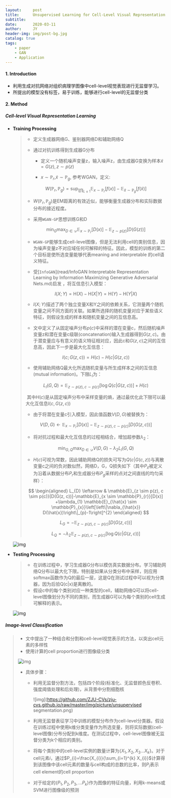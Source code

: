 ```yaml
---
layout:     post
title:      Unsupervised Learning for Cell-Level Visual Representation in Histopathology Images With Generative Adversarial Networks
subtitle:   
date:       2020-03-11
author:     JY
header-img: img/post-bg.jpg
catalog: true
tags:
    - paper
    - GAN
    - Application
---
```




#### 1. Introduction

- 利用生成对抗网络对组织病理学图像中cell-level视觉表现进行无监督学习。
- 所提出的模型没有标签，易于训练，能够进行cell-level的无监督分类



#### 2. Method

##### Cell-level Visual Representation Learning

- **Training Processing**

  > - 定义生成器网络G、鉴别器网络D和辅助网络Q
  >
  > - 通过对抗训练得到生成器G分布
  >
  >   - 定义一个随机噪声变量z，输入噪声z，由生成器G变换为样本$\tilde{x}=G(z),z\sim p(z)$
  >
  >   - $x \sim \mathbb{P}_{r}$,$\tilde{x} \sim \mathbb{P}_{g}$, 参考WGAN，定义: 
  >   
  >     
  > $$
  > W\left(\mathbb{P}_{r}, \mathbb{P}_{g}\right)=\sup _{\|f\|_{L \leq 1}} \mathbb{E}_{x \sim \mathbb{P}_{r}}[f(x)]-\mathbb{E}_{\tilde{x} \sim \mathbb{P}_{g}}[f(\tilde{x})]
  > $$
  >
  >   - $W\left(\mathbb{P}_{r}, \mathbb{P}_{g}\right)$是EM距离的有效近似，能够衡量生成器分布和实际数据分布的接近程度。
  >
  >   - 采用`WGAN-GP`思想训练G和D
  >
  >     
  > $$
  > \min _{G} \max _{D \in \mathcal{D}} \mathbb{E}_{x \sim \mathbb{P}_{r}}[D(x)]-\mathbb{E}_{z \sim p(z)}[D(G(z))]​
  > $$
  >
  >   - `WGAN-GP`能够生成cell-level图像，但是无法利用cell的类别信息，因为噪声变量z不对应域任何可解释的特征。因此，模型的训练的第二个目标是使所选变量能够代表meaning and interpretable 的cell语义特征。
  >
  >  - 受[`InfoGAN`](read/InfoGAN Interpretable Representation Learning by Information Maximizing Generative Adversarial Nets.md)启发 ，将互信息引入模型：
  >
  >    
  > $$
  > I(X ; Y)=\mathrm{H}(X)-\mathrm{H}(X | Y)=\mathrm{H}(Y)-\mathrm{H}(Y | X)
  > $$
  >
  > - $I(X;Y)$描述了两个独立变量X和Y之间的依赖关系，它测量两个随机变量之间不同方面的关联。如果所选择的随机变量对应于某些语义特征，则假设生成的样本和随机变量之间的互信息高。
  >
  > - 文中定义了从固定噪声分布$p(c)$中采样的潜在变量c，然后随机噪声变量z和潜在变量c级联(concatenation)输入生成器得到$G(z,c)$。由于潜变量应与有意义的语义特征相对应，因此c和$G(z,c)$之间的互信息高，因此下一步是最大化互信息：
  >
  >   
  > $$
  > I(c ; G(z, c))=H(c)-H(c | G(z, c))
  > $$
  >
  > - 使用辅助网络Q最大化所选随机变量与所生成样本之间的互信息(mutual information)。下限$L_I$为：
  >
  >   
  > $$
  > L_{I}(G, Q)=\mathbb{E}_{z \sim p(z), c \sim p(c)}[\log Q(c | G(z, c))]+H(c)
  > $$
  >
  > ​		其中$H(c)$是从固定噪声分布中采样变量的熵，通过最优化此下限可以最大化互信息$I(c,G(z,c))$
  >
  > - 由于将潜在变量c引入模型，因此值函数$V(D,G)$被替换为：
  >
  >   
  > $$
  > V(D, G) \leftarrow \mathbb{E}_{x \sim \mathbb{P}_{r}}[D(x)]-\mathbb{E}_{z \sim p(z), c \sim p(c)}[D(G(z, c))]
  > $$
  >
  > - 将对抗过程和最大化互信息的过程相结合，增加超参数$\lambda_2$：
  >
  >   
  > $$
  > \min _{G, Q} \max _{D \in \mathcal{D}} V(D, G)-\lambda_{2} L_{I}(G, Q)
  > $$
  >
  > - $H(c)$可视为常数，因此辅助网络Q的损失可写为$Q(c|G(c,z))$与离散变量c之间的负对数似然，网络D，G，Q损失如下（其中$P_\hat x$被定义为沿着从数据分布$P_r$和生成器分布$P_g$采样的点对之间直线的均匀采样）：
  >
  > $$
  > \begin{aligned} L_{D} \leftarrow & \mathbb{E}_{z \sim p(z), c \sim p(c)}[D(G(z, c))]-\mathbb{E}_{x \sim \mathbb{P}_{r}}[D(x)] +\lambda_{1} \mathbb{E}_{\hat{x} \sim \mathbb{P}_{x}}\left[\left\|\nabla_{\hat{x}} D(\hat{x})\right\|_{p}-1\right]^{2} \end{aligned}
  > $$
  >
  > $$
  > L_{G}=-\mathbb{E}_{z \sim p(z), c \sim p(c)}[D(G(z, c))]
  > $$
  >
  > $$
  > L_{Q}=-\lambda_{2} \mathbb{E}_{z \sim p(z), c \sim p(c)}[\log Q(c | G(z, c))]
  > $$

  ![img](https://github.com/ZJU-CVs/zju-cvs.github.io/raw/master/img/picture/6.png)

- **Testing Processing**

  >- 在训练过程中，学习生成器G分布以模仿真实数据分布。学习辅助网络Q分布以最大化下限。特别是如果从分类分布中采样，则应用softmax函数作为Q的最后一层，这是Q在测试过程中可以视为分类器，因为后验Q(c|x)是离散的。
  >- 假设c中的每个类别对应一种类型的cell，辅助网络Q可以将cell-level图像划分为不同的类别，而生成器G可以为每个类别的cell生成可解释的表示。

  ![img](https://github.com/ZJU-CVs/zju-cvs.github.io/raw/master/img/picture/7.png)


##### Image-level Classification

> - 文中提出了一种结合和分割和cell-level视觉表示的方法，以突出cell元素的多样性
> - 使用计算的cell proportion进行图像级分类
>
> ![img](https://github.com/ZJU-CVs/zju-cvs.github.io/raw/master/img/picture/8.png)
>
> - 具体步骤：
>
>   - 利用无监督分割方法，包括四个阶段(标准化、无监督颜色反卷积、强度阈值处理和后处理)，从背景中分割细胞核
>
>     ![img](https://github.com/ZJU-CVs/zju-cvs.github.io/raw/master/img/picture/unsupervised segmentation.png)
>
>   - 利用无监督表征学习中训练的模型分布作为cell-level分类器。假设在训练过程中使用k维分类变量作为所选变量，则将实际数据(cell-level图像)分布分配到k维度。在测试过程中，cell-level图像被无监督分类为k个相应的类别。
>
>   - 将每个类别中的cell-level实例的数量计算为{$X_1,X_2,X_3...X_k$}。对于cell元素$i$，通过$P_{i}=\frac{X_{i}}{\sum_{i=1}^{k} X_{i}}$计算得到该图像中该cell元素的数量与cell构成的总数的比率，则$P_i$表示cell element的cell proportion
>
>   - 对于给定的{$P_1, P_2, P_3,...P_k$}作为图像的特征向量，利用k-means或SVM进行图像级的预测

